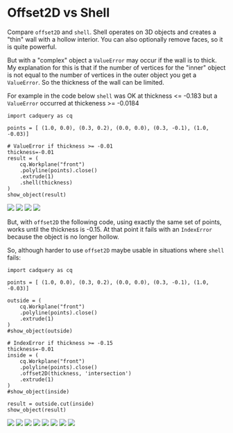 # Offset2D vs Shell

Compare `offset2D` and `shell`. Shell operates on 3D objects and creates
a "thin" wall with a hollow interior. You can also optionally remove
faces, so it is quite powerful.


But with a "complex" object a `ValueError` may occur if the wall is to thick.
My explanation for this is that if the number of vertices for the
"inner" object is not equal to the number of vertices in the outer object you
get a `ValueError`. So the thickness of the wall can be limited.

For example in the code below `shell` was OK at thickness <= -0.183
but a `ValueError` occurred at thickeness >= -0.0184
```
import cadquery as cq

points = [ (1.0, 0.0), (0.3, 0.2), (0.0, 0.0), (0.3, -0.1), (1.0, -0.03)]

# ValueError if thickness >= -0.01
thickness=-0.01
result = (
    cq.Workplane("front")
    .polyline(points).close()
    .extrude(1)
    .shell(thickness)
)
show_object(result)

```
![](./ss-shell-0.01-OK.png)
![](./ss-shell-0.015-OK.png)
![](./ss-shell-0.0183-OK.png)
![](./ss-shell-0.0184-ValueError.png)


But, with `offset2D` the following code, using exactly the same
set of points, works until the thickness is -0.15. At that point
it fails with an `IndexError` because the object is no longer hollow.

So, although harder to use `offset2D` maybe usable in situations
where `shell` fails:
```
import cadquery as cq

points = [ (1.0, 0.0), (0.3, 0.2), (0.0, 0.0), (0.3, -0.1), (1.0, -0.03)]

outside = (
    cq.Workplane("front")
    .polyline(points).close()
    .extrude(1)
)
#show_object(outside)

# IndexError if thickness >= -0.15
thickness=-0.01
inside = (
    cq.Workplane("front")
    .polyline(points).close()
    .offset2D(thickness, 'intersection')
    .extrude(1)
)
#show_object(inside)

result = outside.cut(inside)
show_object(result)

```

![](./ss-offset2D-0.01-OK.png)
![](./ss-offset2D-0.015-OK.png)
![](./ss-offset2D-0.0183-OK.png)
![](./ss-offset2D-0.0184-OK.png)
![](./ss-offset2D-0.04-OK.png)
![](./ss-offset2D-0.08-OK.png)
![](./ss-offset2D-0.14-OK.png)
![](./ss-offset2D-0.15-IndexError.png)
